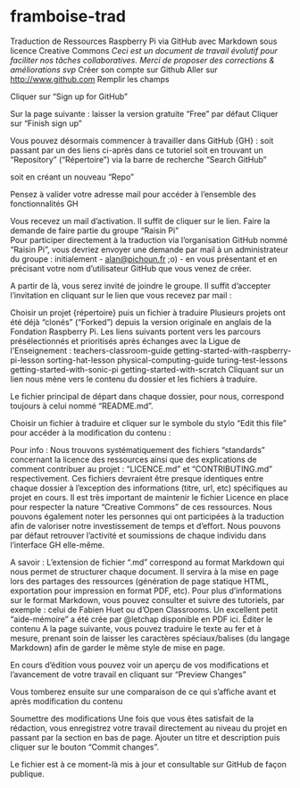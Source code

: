 # framboise-trad

Traduction de Ressources Raspberry Pi 
via GitHub avec Markdown sous licence Creative Commons 
*Ceci est un document de travail évolutif pour faciliter nos tâches collaboratives. Merci de proposer des corrections & améliorations svp* 
Créer son compte sur Github
Aller sur http://www.github.com 
Remplir les champs

Cliquer sur “Sign up for GitHub”

Sur la page suivante : laisser la version gratuite “Free” par défaut
Cliquer sur “Finish sign up”
 
Vous pouvez désormais commencer à travailler dans GitHub {GH} :
soit passant par un des liens ci-après dans ce tutoriel
soit en trouvant un “Repository” (“Répertoire”) via la barre de recherche “Search GitHub” 
 
soit en créant un nouveau “Repo”

Pensez à valider votre adresse mail pour accéder à l’ensemble des fonctionnalités GH

Vous recevez un mail d’activation. Il suffit de cliquer sur le lien.
Faire la demande de faire partie du groupe “Raisin Pi”  
Pour participer directement à la traduction via l’organisation GitHub nommé “Raisin Pi”, vous devriez envoyer une demande par mail à un administrateur du groupe : initialement - alan@pichoun.fr ;o) - en vous présentant et en précisant votre nom d’utilisateur GitHub que vous venez de créer. 

A partir de là, vous serez invité de joindre le groupe. Il suffit d’accepter l’invitation en cliquant sur le lien que vous recevez par mail :
 
Choisir un projet {répertoire} puis un fichier à traduire
Plusieurs projets ont été déjà “clonés” (“Forked”) depuis la version originale en anglais de la Fondation Raspberry Pi. Les liens suivants portent vers les parcours présélectionnés et prioritisés après échanges avec la Ligue de l'Enseignement : 
teachers-classroom-guide
getting-started-with-raspberry-pi-lesson
sorting-hat-lesson
physical-computing-guide
turing-test-lessons
getting-started-with-sonic-pi
getting-started-with-scratch
Cliquant sur un lien nous mène vers le contenu du dossier et les fichiers à traduire.

Le fichier principal de départ dans chaque dossier, pour nous, correspond toujours à celui nommé “README.md”.

Choisir un fichier à traduire et cliquer sur le symbole du stylo “Edit this file” pour accéder à la modification du contenu : 

Pour info : Nous trouvons systématiquement des fichiers “standards” concernant la licence des ressources ainsi que des explications de comment contribuer au projet : “LICENCE.md” et “CONTRIBUTING.md” respectivement. Ces fichiers devraient être presque identiques entre chaque dossier à l’exception des informations (titre, url, etc) spécifiques au projet en cours. Il est très important de maintenir le fichier Licence en place pour respecter la nature “Creative Commons” de ces ressources. Nous pouvons également noter les personnes qui ont participées à la traduction afin de valoriser notre investissement de temps et d’effort. Nous pouvons par défaut retrouver l’activité et soumissions de chaque individu dans l’interface GH elle-même. 

A savoir : L’extension de fichier “.md” correspond au format Markdown qui nous permet de structurer chaque document. Il servira à la mise en page lors des partages des ressources (génération de page statique HTML, exportation pour impression en format PDF, etc). Pour plus d’informations sur le format Markdown, vous pouvez consulter et suivre des tutoriels, par exemple : celui de Fabien Huet ou d’Open Classrooms. Un excellent petit “aide-mémoire” a été crée par @letchap disponible en PDF ici.
Éditer le contenu
A la page suivante, vous pouvez traduire le texte au fer et à mesure, prenant soin de laisser les caractères spéciaux/balises (du langage Markdown) afin de garder le même style de mise en page. 

 En cours d’édition vous pouvez voir un aperçu de vos modifications et l’avancement de votre travail en cliquant sur “Preview Changes”

Vous tomberez ensuite sur une comparaison de ce qui s’affiche avant et après modification du contenu

Soumettre des modifications
Une fois que vous êtes satisfait de la rédaction, vous enregistrez votre travail directement au niveau du projet en passant par la section en bas de page. Ajouter un titre et description puis cliquer sur le bouton “Commit changes”. 

Le fichier est à ce moment-là mis à jour et consultable sur GitHub de façon publique.
